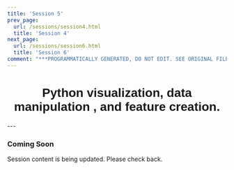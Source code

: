 ```yaml
---
title: 'Session 5'
prev_page:
  url: /sessions/session4.html
  title: 'Session 4'
next_page:
  url: /sessions/session6.html
  title: 'Session 6'
comment: "***PROGRAMMATICALLY GENERATED, DO NOT EDIT. SEE ORIGINAL FILES IN /content***"
---
```

<h1  style="font-family:  Verdana,  Geneva,  sans-serif;  text-align:center">Python  visualization,  data  manipulation  ,  and  feature  creation.</h1> 
--- 
 
###  Coming  Soon 
 
Session  content  is  being  updated.  Please  check  back.
